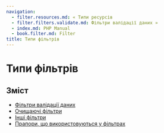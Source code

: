 ```yaml
---
navigation:
  - filter.resources.md: « Типи ресурсів
  - filter.filters.validate.md: Фільтри валідації даних »
  - index.md: PHP Manual
  - book.filter.md: Filter
title: Типи фільтрів
---
```

# Типи фільтрів

## Зміст

-   [Фільтри валідації даних](filter.filters.validate.md)
-   [Очищаючі фільтри](filter.filters.sanitize.md)
-   [Інші фільтри](filter.filters.misc.md)
-   [Прапори, що використовуються у фільтрах](filter.filters.flags.md)
